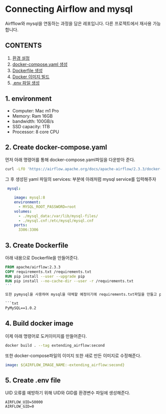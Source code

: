 

# Connecting Airflow and mysql
Airfflow와 mysql을 연동하는 과정을 담은 레포입니다. 다른 프로젝트에서 재사용 가능합니다.

## CONTENTS
1. [환경 설정](#1-environment)
2. [docker-compose.yaml 생성](#2-create-docker-composeyaml)
3. [Dockerfile 생성](#3-create-dockerfile)
4. [Docker 이미지 빌드](#4-build-docker-image)
5. [.env 파일 생성](#5-create-env-file)


## 1. environment
- Computer: Mac m1 Pro
- Memory: Ram 16GB
- bandwidth: 100GB/s
- SSD capacity: 1TB
- Processor: 8 core CPU

## 2. Create docker-compose.yaml
먼저 아래 명령어를 통해 docker-compose.yaml파일을 다운받아 준다. 
```zsh
curl -LfO 'https://airflow.apache.org/docs/apache-airflow/2.3.3/docker-compose.yaml'
```

그 후 생성된 yaml 파일의 services: 부분에 아래처럼 mysql service를 입력해주자
```yaml
 mysql:

    image: mysql:8
    environment:
      - MYSQL_ROOT_PASSWORD=root
    volumes:
      - ./mysql_data:/var/lib/mysql-files/
      - ./mysql.cnf:/etc/mysql/mysql.cnf
    ports:
      3306:3306
```

## 3. Create Dockerfile
아래 내용으로 Dockerfile을 만들어준다.

```Dockerfile
FROM apache/airflow:2.3.3
COPY requirements.txt /requirements.txt
RUN pip install --user --upgrade pip
RUN pip install --no-cache-dir --user -r /requirements.txt
'''

또한 pymysql을 사용하여 mysql을 대체할 예정이기에 requirements.txt파일을 만들고 pymysql을 집어넣어준다.

```txt
PyMySQL==1.0.2
```

## 4. Build docker image
이제 아래 명령어로 도커이미지를 만들어준다. 

```zsh
docker build . --tag extending_airflow:second
```
또한 docker-compose파일의 이미지 또한 새로 만든 이미지로 수정해준다.

```yaml
image: ${AIRFLOW_IMAGE_NAME:-extending_airflow:second}
```

## 5. Create .env file
UID 오류를 예방하기 위해 UID와 GID를 환경변수 파일에 생성해준다. 

```.env
AIRFLOW_UID=50000
AIRFLOW_GID=0
```


